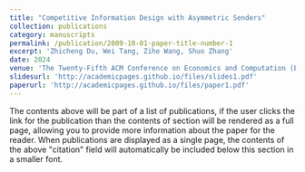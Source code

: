 ```yaml
---
title: "Competitive Information Design with Asymmetric Senders"
collection: publications
category: manuscripts
permalink: /publication/2009-10-01-paper-title-number-1
excerpt: 'Zhicheng Du, Wei Tang, Zihe Wang, Shuo Zhang'
date: 2024
venue: 'The Twenty-Fifth ACM Conference on Economics and Computation (EC24)'
slidesurl: 'http://academicpages.github.io/files/slides1.pdf'
paperurl: 'http://academicpages.github.io/files/paper1.pdf'
---
```


The contents above will be part of a list of publications, if the user clicks the link for the publication than the contents of section will be rendered as a full page, allowing you to provide more information about the paper for the reader. When publications are displayed as a single page, the contents of the above "citation" field will automatically be included below this section in a smaller font.

